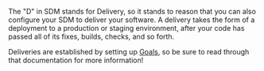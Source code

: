 The "D" in SDM stands for Delivery, so it stands to reason that you can also configure your SDM to deliver your software. A delivery takes the form of a deployment to a production or staging environment, after your code has passed all of its fixes, builds, checks, and so forth.

Deliveries are established by setting up [Goals](https://docs.atomist.com/developer/goal/), so be sure to read through that documentation for more information!
